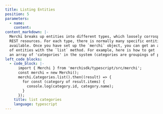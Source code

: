 ```yaml
---
title: Listing Entities
position: 5
parameters:
  - name:
    content:
content_markdown: |-
  Merchi breaks up entities into different types, which loosely corrospond to
  REST resources. For each type, there is normally many specific entities
  available. Once you have set up the `merchi` object, you can get an array
  of entities with the `list` method. For example, here is how to get 
  an array of 'categories' in the system (categories are groupings of products):
left_code_blocks:
  - code_block: |-
      import { Merchi } from 'merchisdk/typescript/src/merchi';
      const merchi = new Merchi();
      merchi.Categories.list().then((result) => {
        for const (category of result.items) {
          console.log(category.id, category.name);
        }
      });
    title: list categories
    language: typescript
---
```

